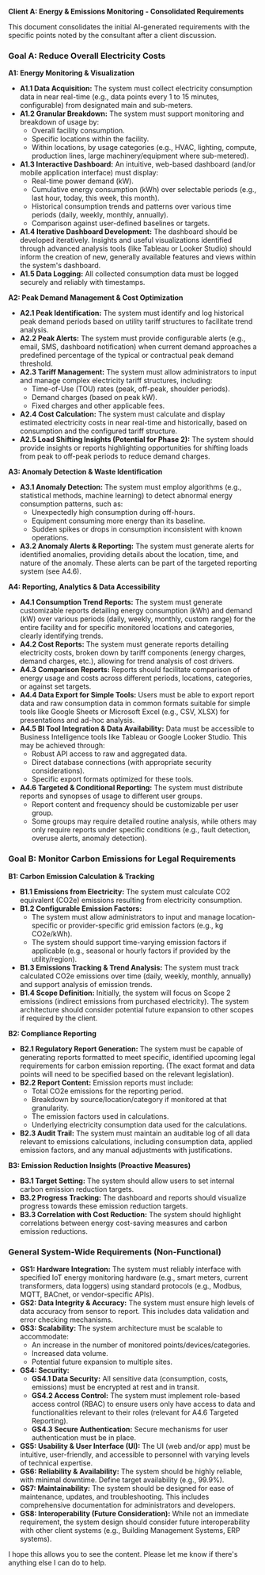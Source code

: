 **Client A: Energy & Emissions Monitoring - Consolidated Requirements**

This document consolidates the initial AI-generated requirements with the specific points noted by the consultant after a client discussion.

### Goal A: Reduce Overall Electricity Costs

**A1: Energy Monitoring & Visualization**
* **A1.1 Data Acquisition:** The system must collect electricity consumption data in near real-time (e.g., data points every 1 to 15 minutes, configurable) from designated main and sub-meters.
* **A1.2 Granular Breakdown:** The system must support monitoring and breakdown of usage by:
    * Overall facility consumption.
    * Specific locations within the facility.
    * Within locations, by usage categories (e.g., HVAC, lighting, compute, production lines, large machinery/equipment where sub-metered).
* **A1.3 Interactive Dashboard:** An intuitive, web-based dashboard (and/or mobile application interface) must display:
    * Real-time power demand (kW).
    * Cumulative energy consumption (kWh) over selectable periods (e.g., last hour, today, this week, this month).
    * Historical consumption trends and patterns over various time periods (daily, weekly, monthly, annually).
    * Comparison against user-defined baselines or targets.
* **A1.4 Iterative Dashboard Development:** The dashboard should be developed iteratively. Insights and useful visualizations identified through advanced analysis tools (like Tableau or Looker Studio) should inform the creation of new, generally available features and views within the system's dashboard.
* **A1.5 Data Logging:** All collected consumption data must be logged securely and reliably with timestamps.

**A2: Peak Demand Management & Cost Optimization**
* **A2.1 Peak Identification:** The system must identify and log historical peak demand periods based on utility tariff structures to facilitate trend analysis.
* **A2.2 Peak Alerts:** The system must provide configurable alerts (e.g., email, SMS, dashboard notification) when current demand approaches a predefined percentage of the typical or contractual peak demand threshold.
* **A2.3 Tariff Management:** The system must allow administrators to input and manage complex electricity tariff structures, including:
    * Time-of-Use (TOU) rates (peak, off-peak, shoulder periods).
    * Demand charges (based on peak kW).
    * Fixed charges and other applicable fees.
* **A2.4 Cost Calculation:** The system must calculate and display estimated electricity costs in near real-time and historically, based on consumption and the configured tariff structure.
* **A2.5 Load Shifting Insights (Potential for Phase 2):** The system should provide insights or reports highlighting opportunities for shifting loads from peak to off-peak periods to reduce demand charges.

**A3: Anomaly Detection & Waste Identification**
* **A3.1 Anomaly Detection:** The system must employ algorithms (e.g., statistical methods, machine learning) to detect abnormal energy consumption patterns, such as:
    * Unexpectedly high consumption during off-hours.
    * Equipment consuming more energy than its baseline.
    * Sudden spikes or drops in consumption inconsistent with known operations.
* **A3.2 Anomaly Alerts & Reporting:** The system must generate alerts for identified anomalies, providing details about the location, time, and nature of the anomaly. These alerts can be part of the targeted reporting system (see A4.6).

**A4: Reporting, Analytics & Data Accessibility**
* **A4.1 Consumption Trend Reports:** The system must generate customizable reports detailing energy consumption (kWh) and demand (kW) over various periods (daily, weekly, monthly, custom range) for the entire facility and for specific monitored locations and categories, clearly identifying trends.
* **A4.2 Cost Reports:** The system must generate reports detailing electricity costs, broken down by tariff components (energy charges, demand charges, etc.), allowing for trend analysis of cost drivers.
* **A4.3 Comparison Reports:** Reports should facilitate comparison of energy usage and costs across different periods, locations, categories, or against set targets.
* **A4.4 Data Export for Simple Tools:** Users must be able to export report data and raw consumption data in common formats suitable for simple tools like Google Sheets or Microsoft Excel (e.g., CSV, XLSX) for presentations and ad-hoc analysis.
* **A4.5 BI Tool Integration & Data Availability:** Data must be accessible to Business Intelligence tools like Tableau or Google Looker Studio. This may be achieved through:
    * Robust API access to raw and aggregated data.
    * Direct database connections (with appropriate security considerations).
    * Specific export formats optimized for these tools.
* **A4.6 Targeted & Conditional Reporting:** The system must distribute reports and synopses of usage to different user groups.
    * Report content and frequency should be customizable per user group.
    * Some groups may require detailed routine analysis, while others may only require reports under specific conditions (e.g., fault detection, overuse alerts, anomaly detection).

### Goal B: Monitor Carbon Emissions for Legal Requirements

**B1: Carbon Emission Calculation & Tracking**
* **B1.1 Emissions from Electricity:** The system must calculate CO2 equivalent (CO2e) emissions resulting from electricity consumption.
* **B1.2 Configurable Emission Factors:**
    * The system must allow administrators to input and manage location-specific or provider-specific grid emission factors (e.g., kg CO2e/kWh).
    * The system should support time-varying emission factors if applicable (e.g., seasonal or hourly factors if provided by the utility/region).
* **B1.3 Emissions Tracking & Trend Analysis:** The system must track calculated CO2e emissions over time (daily, weekly, monthly, annually) and support analysis of emission trends.
* **B1.4 Scope Definition:** Initially, the system will focus on Scope 2 emissions (indirect emissions from purchased electricity). The system architecture should consider potential future expansion to other scopes if required by the client.

**B2: Compliance Reporting**
* **B2.1 Regulatory Report Generation:** The system must be capable of generating reports formatted to meet specific, identified upcoming legal requirements for carbon emission reporting. (The exact format and data points will need to be specified based on the relevant legislation).
* **B2.2 Report Content:** Emission reports must include:
    * Total CO2e emissions for the reporting period.
    * Breakdown by source/location/category if monitored at that granularity.
    * The emission factors used in calculations.
    * Underlying electricity consumption data used for the calculations.
* **B2.3 Audit Trail:** The system must maintain an auditable log of all data relevant to emissions calculations, including consumption data, applied emission factors, and any manual adjustments with justifications.

**B3: Emission Reduction Insights (Proactive Measures)**
* **B3.1 Target Setting:** The system should allow users to set internal carbon emission reduction targets.
* **B3.2 Progress Tracking:** The dashboard and reports should visualize progress towards these emission reduction targets.
* **B3.3 Correlation with Cost Reduction:** The system should highlight correlations between energy cost-saving measures and carbon emission reductions.

### General System-Wide Requirements (Non-Functional)

* **GS1: Hardware Integration:** The system must reliably interface with specified IoT energy monitoring hardware (e.g., smart meters, current transformers, data loggers) using standard protocols (e.g., Modbus, MQTT, BACnet, or vendor-specific APIs).
* **GS2: Data Integrity & Accuracy:** The system must ensure high levels of data accuracy from sensor to report. This includes data validation and error checking mechanisms.
* **GS3: Scalability:** The system architecture must be scalable to accommodate:
    * An increase in the number of monitored points/devices/categories.
    * Increased data volume.
    * Potential future expansion to multiple sites.
* **GS4: Security:**
    * **GS4.1 Data Security:** All sensitive data (consumption, costs, emissions) must be encrypted at rest and in transit.
    * **GS4.2 Access Control:** The system must implement role-based access control (RBAC) to ensure users only have access to data and functionalities relevant to their roles (relevant for A4.6 Targeted Reporting).
    * **GS4.3 Secure Authentication:** Secure mechanisms for user authentication must be in place.
* **GS5: Usability & User Interface (UI):** The UI (web and/or app) must be intuitive, user-friendly, and accessible to personnel with varying levels of technical expertise.
* **GS6: Reliability & Availability:** The system should be highly reliable, with minimal downtime. Define target availability (e.g., 99.9%).
* **GS7: Maintainability:** The system should be designed for ease of maintenance, updates, and troubleshooting. This includes comprehensive documentation for administrators and developers.
* **GS8: Interoperability (Future Consideration):** While not an immediate requirement, the system design should consider future interoperability with other client systems (e.g., Building Management Systems, ERP systems).

I hope this allows you to see the content. Please let me know if there's anything else I can do to help.